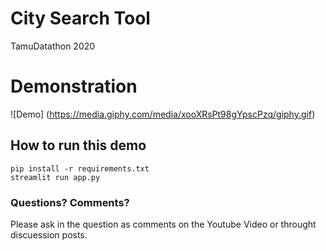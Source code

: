 # City Search Tool
TamuDatathon 2020

# Demonstration
![Demo] (https://media.giphy.com/media/xooXRsPt98gYpscPzq/giphy.gif)

## How to run this demo
```
pip install -r requirements.txt
streamlit run app.py
```

### Questions? Comments?

Please ask in the question as comments on the Youtube Video or throught discuession posts.

